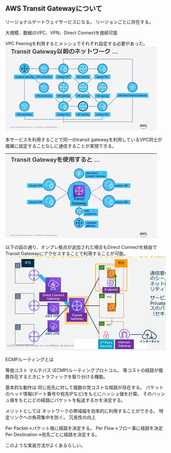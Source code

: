 ## AWS Transit Gatewayについて

リージョナルゲートウェイサービスになる。
リージョンごとに存在する。

大規模、数戦のVPC、VPN、Direct Connectを接続可能

VPC Peeringを利用するとメッシュでそれぞれ設定する必要があった。
![alt text](image.png)

本サービスを利用することで同一のtransit gatewayを利用しているVPC同士が
複雑に設定することなしに通信することが実現できる。

![alt text](image-1.png)

以下の図の通り、オンプレ拠点が追加された場合もDirect Connectを経由でTransit Gatewayにアクセスすることで利用することが可能。
![alt text](image-2.png)


ECMPルーティングとは

等価コスト マルチパス (ECMP)ルーティングプロトコル。
等コストの経路が複数存在するときにトラフィックを振り分ける機能。

基本的な動作は
同じ宛先に対して複数の党コストな経路が存在する。
パケットのヘッド情報(ポート番号や宛先IPなど)をもとにハッシュ値を計算。
そのハッシュ値をもとにどの経路にパケットを転送するかを決定する。

メリットとしては
ネットワークの帯域幅を効率的に利用することができる。
特定リンクへの負荷集中を防ぐ。
冗長性の向上

Per Packet→パケット毎に経路を決定する。
Per Flow→フロー事に経路を決定
Per Destination→宛先ごとに経路を決定する。

このような実装方法がよくあるらしい。




